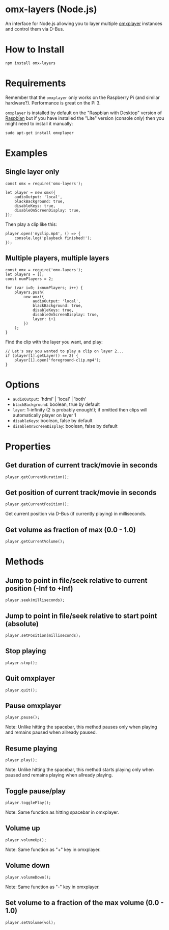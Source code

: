 
# omx-layers (Node.js)
An interface for Node.js allowing you to layer multiple [omxplayer](https://github.com/popcornmix/omxplayer) instances and control them via D-Bus.

# How to Install
```
npm install omx-layers
```
# Requirements
Remember that the `omxplayer` only works on the Raspberry Pi (and similar hardware?). Performance is great on the Pi 3.

`omxplayer` is installed by default on the "Raspbian with Desktop" version of [Raspbian](https://www.raspberrypi.org/downloads/raspbian/) but if you have installed the "Lite" version (console only) then you might need to install it manually:
```
sudo apt-get install omxplayer
```


# Examples
## Single layer only
```
const omx = require('omx-layers');

let player = new omx({
	audioOutput: 'local',
	blackBackground: true,
	disableKeys: true,
	disableOnScreenDisplay: true,
});
```
Then play a clip like this:
```
player.open('myclip.mp4', () => {
	console.log('playback finished!');
});
```

## Multiple players, multiple layers
```
const omx = require('omx-layers');
let players = [];
const numPlayers = 2;

for (var i=0; i<numPlayers; i++) {
	players.push(
		new omx({
			audioOutput: 'local',
			blackBackground: true,
			disableKeys: true,
			disableOnScreenDisplay: true,
			layer: i+1
		})
	);
}

```
Find the clip with the layer you want, and play:
```
// Let's say you wanted to play a clip on layer 2...
if (player[1].getLayer() == 2) {
	player[1].open('foreground-clip.mp4');
}
```

# Options
* `audioOutput`: 'hdmi' | 'local' | 'both'
* `blackBackground`: boolean, true by default
* `layer`: 1-infinity (2 is probably enough!); if omitted then clips will automatically player on layer 1
* `disableKeys`: boolean, false by default
* `disableOnScreenDisplay`:  boolean, false by default


# Properties
## Get duration of current track/movie in seconds
``player.getCurrentDuration();``

## Get position of current track/movie in seconds
``player.getCurrentPosition();``

Get current position via D-Bus (if currently playing) in milliseconds.

## Get volume as fraction of max (0.0 - 1.0)
``player.getCurrentVolume();``

# Methods

## Jump to point in file/seek relative to current position (-Inf to +Inf)
``player.seek(milliseconds);``

## Jump to point in file/seek relative to start point (absolute)
``player.setPosition(milliseconds);``

## Stop playing
``player.stop();``

## Quit omxplayer
``player.quit();``

## Pause omxplayer
``player.pause();``

Note: Unlike hitting the spacebar, this method pauses only when playing and remains paused when allready paused.

## Resume playing
``player.play();``

Note: Unlike hitting the spacebar, this method starts playing only when paused and remains playing when allready playing.

## Toggle pause/play
``player.togglePlay();``

Note: Same function as hitting spacebar in omxplayer.

## Volume up
``player.volumeUp();``

Note: Same function as "+" key in omxplayer.

## Volume down
``player.volumeDown();``

Note: Same function as "-" key in omxplayer.

## Set volume to a fraction of the max volume (0.0 - 1.0)
``player.setVolume(vol);``
